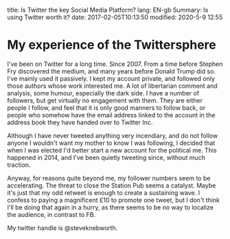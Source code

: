 title: Is Twitter the key Social Media Platform?
lang: EN-gb
Summary: Is using Twitter worth it?
date: 2017-02-05T10:13:50
modified: 2020-5-9 12:55

# My experience of the Twittersphere

I've been on Twitter for a long time. Since 2007. From a time before Stephen Fry discovered the medium, and many years before Donald Trump did so. I've mainly used it passively. I kept my account private, and followed only those authors whose work interested me. A lot of libertarian comment and analysis, some humour, especially the dark side. I have a number of followers, but get virtually no engagement with them. They are either people I follow, and feel that it is only good manners to follow back, or people who somehow have the email address linked to the account in the address book they have handed over to Twitter Inc.

Although I have never tweeted anything very incendiary, and do not follow anyone I wouldn't want my mother to know I was following, I decided that when I was elected I'd better start a new account for the political me. This happened in 2014, and I've been quietly tweeting since, without much traction.

Anyway, for reasons quite beyond me, my follower numbers seem to be accelerating. The threat to close the Station Pub seems a catalyst. Maybe it's just that my odd retweet is enough to create a sustaining wave. I confess to paying a magnificent &pound;10 to promote one tweet, but I don't think I'll be doing that again in a hurry, as there seems to be no way to localize the audience, in contrast to FB.




My twitter handle is @steveknebworth. 
